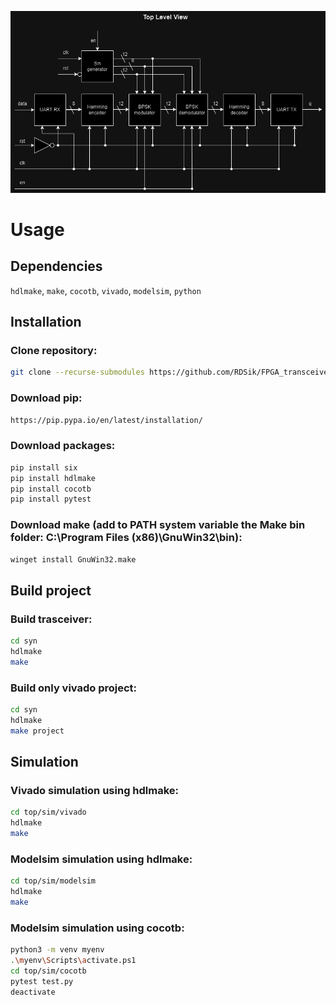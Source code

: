![My Image](transeiver.drawio.png)

# Usage

## Dependencies 

`hdlmake`, `make`, `cocotb`, `vivado`, `modelsim`, `python`

## Installation

### Clone repository:
```bash
git clone --recurse-submodules https://github.com/RDSik/FPGA_transceiver.git
```

### Download pip:
```bash
https://pip.pypa.io/en/latest/installation/
```

### Download packages:
```bash
pip install six
pip install hdlmake
pip install cocotb
pip install pytest
```

### Download make (add to PATH system variable the Make bin folder: C:\Program Files (x86)\GnuWin32\bin):
```bash
winget install GnuWin32.make
```

## Build project

### Build trasceiver:
```bash
cd syn
hdlmake
make
```

### Build only vivado project:
```bash
cd syn
hdlmake
make project
```

## Simulation

### Vivado simulation using hdlmake:
```bash
cd top/sim/vivado
hdlmake
make
```

### Modelsim simulation using hdlmake:
```bash
cd top/sim/modelsim
hdlmake
make
```

### Modelsim simulation using cocotb:
```bash
python3 -m venv myenv
.\myenv\Scripts\activate.ps1
cd top/sim/cocotb
pytest test.py
deactivate
```
